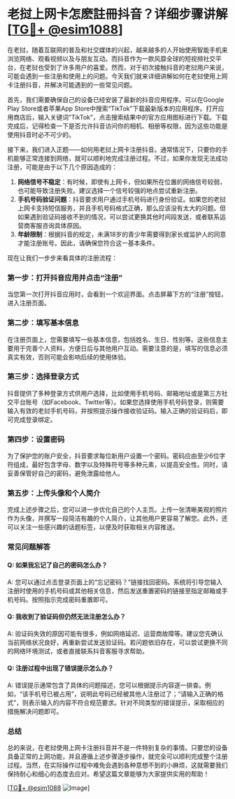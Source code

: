 # 老挝上网卡怎麽註冊抖音？详细步骤讲解[[TG💪+ @esim1088](https://t.me/s/esim1088)]

在老挝，随着互联网的普及和社交媒体的兴起，越来越多的人开始使用智能手机来浏览网络、观看视频以及与朋友互动。而抖音作为一款风靡全球的短视频社交平台，在老挝也受到了许多用户的喜爱。然而，对于初次接触抖音的老挝用户来说，可能会遇到一些注册和使用上的问题。今天我们就来详细讲解如何在老挝使用上网卡注册抖音，并解决可能遇到的一些常见问题。

首先，我们需要确保自己的设备已经安装了最新的抖音应用程序。可以在Google Play Store或者苹果App Store中搜索“TikTok”下载最新版本的应用程序。打开应用商店后，输入关键词“TikTok”，点击搜索结果中的官方应用图标进行下载。下载完成后，记得检查一下是否允许抖音访问你的相机、相册等权限，因为这些功能是使用抖音时必不可少的。

接下来，我们进入正题——如何用老挝上网卡注册抖音。通常情况下，只要你的手机能够正常连接到网络，就可以顺利地完成注册过程。不过，如果你发现无法成功注册，可能是由于以下几个原因造成的：

1. **网络信号不稳定**：有时候，即使有上网卡，但如果所在位置的网络信号较弱，也可能导致注册失败。建议选择一个信号较强的地点尝试重新注册。
2. **手机号码验证问题**：抖音要求用户通过手机号码进行身份验证。如果您的老挝上网卡支持短信服务，并且手机号码格式正确，那么应该没有太大的问题。但如果遇到验证码接收不到的情况，可以尝试更换其他时间段发送，或者联系运营商客服咨询具体原因。
3. **年龄限制**：根据抖音的规定，未满18岁的青少年需要得到家长或监护人的同意才能注册账号。因此，请确保您符合这一基本条件。

现在让我们一步步来看具体的注册流程：

### 第一步：打开抖音应用并点击“注册”
当您第一次打开抖音应用时，会看到一个欢迎界面。点击屏幕下方的“注册”按钮，进入注册页面。

### 第二步：填写基本信息
在注册页面上，您需要填写一些基本信息，包括姓名、生日、性别等。这些信息主要用于完善个人资料，方便日后与其他用户互动。需要注意的是，填写的信息必须真实有效，否则可能会影响后续的使用体验。

### 第三步：选择登录方式
抖音提供了多种登录方式供用户选择，比如使用手机号码、邮箱地址或是第三方社交平台账号（如Facebook、Twitter等）。如果您选择使用手机号码登录，则需要输入有效的老挝手机号码，并按照提示操作接收验证码。输入正确的验证码后，即可完成登录绑定。

### 第四步：设置密码
为了保护您的账户安全，抖音要求每位新用户设置一个密码。密码应由至少6位字符组成，最好包含字母、数字以及特殊符号等多种元素，以提高安全性。同时，请妥善保管好自己的密码，避免泄露给他人。

### 第五步：上传头像和个人简介
完成上述步骤之后，您可以进一步优化自己的个人主页。上传一张清晰美观的照片作为头像，并撰写一段简洁有趣的个人简介，让其他用户更容易了解您。此外，还可以关注一些感兴趣的话题标签，以便及时获取相关内容推送。

### 常见问题解答

#### Q: 如果我忘记了自己的密码怎么办？
A: 您可以通过点击登录页面上的“忘记密码？”链接找回密码。系统将引导您输入注册时使用的手机号码或其他相关信息，然后发送重置密码的链接至指定邮箱或手机号码。按照指示完成密码重置即可。

#### Q: 我收到了验证码但仍然无法注册怎么办？
A: 验证码失效的原因可能有很多，例如网络延迟、运营商故障等。建议您先确认当前网络状况良好，再重新尝试发送验证码。若问题依旧存在，可以尝试更换不同的网络环境测试，或者直接联系抖音客服寻求帮助。

#### Q: 注册过程中出现了错误提示怎么办？
A: 错误提示通常包含了具体的问题描述，您可以根据提示内容逐一排查。例如，“该手机号已被占用”，说明此号码已经被其他人注册过了；“请输入正确的格式”，则表示输入的内容不符合规范要求。针对不同类型的错误提示，采取相应的措施解决问题即可。

### 总结

总的来说，在老挝使用上网卡注册抖音并不是一件特别复杂的事情。只要您的设备具备正常的上网功能，并且遵循上述步骤逐步操作，就完全可以顺利完成整个注册过程。当然，在实际操作过程中难免会遇到各种意想不到的小麻烦，这就需要我们保持耐心和细心的态度去应对。希望这篇文章能够为大家提供实用的帮助！

[[TG💪+ @esim1088](https://t.me/s/esim1088) ![Image](https://i.postimg.cc/4NQfJmqS/Snipaste-2025-05-13-00-14-12.png)]